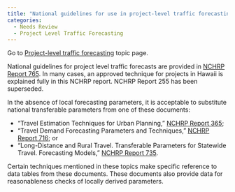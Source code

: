 ```yaml
---
title: "National guidelines for use in project-level traffic forecasting"
categories:
  - Needs Review
  - Project Level Traffic Forecasting
---
```


Go to [Project-level traffic forecasting](Project_level_traffic_forecasting) topic page.

National guidelines for project level traffic forecasts are provided in [NCHRP Report 765](NCHRP_Report_765). In many cases, an approved technique for projects in Hawaii is explained fully in this NCHRP report. NCHRP Report 255 has been superseded.

In the absence of local forecasting parameters, it is acceptable to substitute national transferable parameters from one of these documents:

-   “Travel Estimation Techniques for Urban Planning,” [NCHRP Report 365](http://onlinepubs.trb.org/onlinepubs/nchrp/nchrp_rpt_365.pdf);
-   “Travel Demand Forecasting Parameters and Techniques,” [NCHRP Report 716](http://onlinepubs.trb.org/onlinepubs/nchrp/nchrp_rpt_716.pdf); or
-   “Long-Distance and Rural Travel. Transferable Parameters for Statewide Travel. Forecasting Models,” [NCHRP Report 735](http://onlinepubs.trb.org/onlinepubs/nchrp/nchrp_rpt_735.pdf).

Certain techniques mentioned in these topics make specific reference to data tables from these documents. These documents also provide data for reasonableness checks of locally derived parameters.

